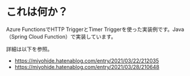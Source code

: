 # これは何か？

Azure FunctionsでHTTP TriggerとTimer Triggerを使った実装例です。Java（Spring Cloud Function）で実装しています。

詳細は以下を参照。

- https://miyohide.hatenablog.com/entry/2021/03/22/212035
- https://miyohide.hatenablog.com/entry/2021/03/28/210648
